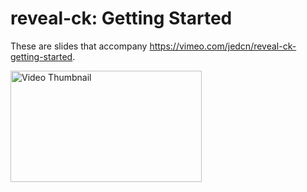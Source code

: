 # reveal-ck: Getting Started

These are slides that accompany
https://vimeo.com/jedcn/reveal-ck-getting-started.

<a href='https://vimeo.com/jedcn/reveal-ck-getting-started'>
  <img alt="Video Thumbnail" width="306" height="178" src='https://raw2.github.com/jedcn/reveal-ck-getting-started/master/reveal-ck-getting-started.png' />
</a>

